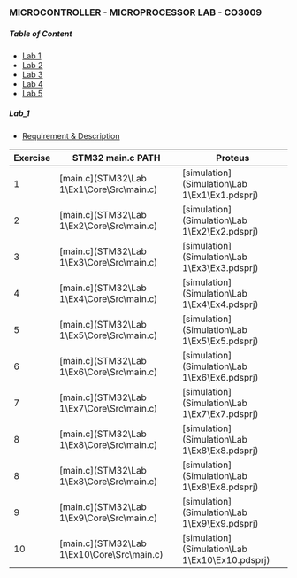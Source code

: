 ### MICROCONTROLLER - MICROPROCESSOR LAB - CO3009

##### Table of Content
- [Lab 1](#Lab_1)
- [Lab 2](#Lab_2)
- [Lab 3](#Lab_3)
- [Lab 4](#Lab_4)
- [Lab 5](#Lab_5)



##### Lab_1
- [Requirement & Description](VXL_VDK_Lab_1.pdf)

| **Exercise** | **STM32 main.c PATH** | **Proteus** |
| ------------ | ---------- | ----------- |
| 1 | [main.c](STM32\Lab 1\Ex1\Core\Src\main.c) | [simulation](Simulation\Lab 1\Ex1\Ex1.pdsprj) |
| 2 | [main.c](STM32\Lab 1\Ex2\Core\Src\main.c) | [simulation](Simulation\Lab 1\Ex2\Ex2.pdsprj) |
| 3 | [main.c](STM32\Lab 1\Ex3\Core\Src\main.c) | [simulation](Simulation\Lab 1\Ex3\Ex3.pdsprj) |
| 4 | [main.c](STM32\Lab 1\Ex4\Core\Src\main.c) | [simulation](Simulation\Lab 1\Ex4\Ex4.pdsprj) |
| 5 | [main.c](STM32\Lab 1\Ex5\Core\Src\main.c) | [simulation](Simulation\Lab 1\Ex5\Ex5.pdsprj) |
| 6 | [main.c](STM32\Lab 1\Ex6\Core\Src\main.c) | [simulation](Simulation\Lab 1\Ex6\Ex6.pdsprj) |
| 7 | [main.c](STM32\Lab 1\Ex7\Core\Src\main.c) | [simulation](Simulation\Lab 1\Ex7\Ex7.pdsprj) |
| 8 | [main.c](STM32\Lab 1\Ex8\Core\Src\main.c) | [simulation](Simulation\Lab 1\Ex8\Ex8.pdsprj) |
| 8 | [main.c](STM32\Lab 1\Ex8\Core\Src\main.c) | [simulation](Simulation\Lab 1\Ex8\Ex8.pdsprj) |
| 9 | [main.c](STM32\Lab 1\Ex9\Core\Src\main.c) | [simulation](Simulation\Lab 1\Ex9\Ex9.pdsprj) |
| 10 | [main.c](STM32\Lab 1\Ex10\Core\Src\main.c) | [simulation](Simulation\Lab 1\Ex10\Ex10.pdsprj) |